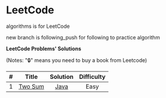 # LeetCode

algorithms is for LeetCode

new branch is following_push for following to practice algorithm

**LeetCode Problems' Solutions**

(Notes: "🔒" means you need to buy a book from Leetcode)

|#|Title|Solution|Difficulty|
|:-:|:-:|:-:|:-:|
1|[Two Sum](https://leetcode-cn.com/problems/two-sum/)|[Java](https://github.com/EricGerry/LeetCode/blob/main/algorithms/src/TwoSum.java)|Easy
